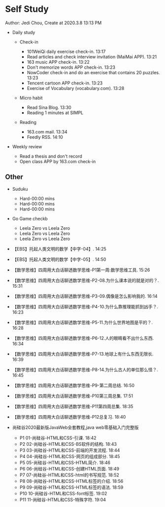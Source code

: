 # Self Study

Author: Jedi Chou, Create at 2020.3.8 13:13 PM

* Daily study
  * Check-in
    * 101WeiQi daily exercise check-in. 13:17
    * Read articles and check interview invitation (MaiMai APP). 13:21
    * 163 music APP check-in. 13:22
    * Don't memorize words APP check-in. 13:23
    * NowCoder check-in and do an exercise that contains 20 puzzles. 13:23
    * Tencent cartoon APP check-in. 13:23
    * Exercise of Vocabulary (vocabulary.com). 13:28

  * Micro habit
    * Read Sina Blog. 13:30
    * Reading 1 minutes at SIMPL

  * Reading
    * 163.com mail. 13:34
    * Feedly RSS. 14:10

* Weekly review
  * Read a thesis and don't record
  * Open class APP by 163.com check-in

## Other

* Suduku
  * Hard-00:00 mins
  * Hard-00:00 mins
  * Hard-00:00 mins

* Go Game checkb
  * Leela Zero vs Leela Zero
  * Leela Zero vs Leela Zero
  * Leela Zero vs Leela Zero

* 【EBS】托起人类文明的数学【中字-04】. 14:25
* 【EBS】托起人类文明的数学【中字-05】. 14:50

* 【数学思维】四周用大白话聊透数学思维-P1第一周:数学思维工具. 15:26
* 【数学思维】四周用大白话聊透数学思维-P2-08.为什么课本说的就是对的？. 15:31
* 【数学思维】四周用大白话聊透数学思维-P3-09.偶像是怎么影响我的. 16:14
* 【数学思维】四周用大白话聊透数学思维-P4-10.为什么靠推理能抓到凶手？. 16:23
* 【数学思维】四周用大白话聊透数学思维-P5-11.为什么世界地图是平的？. 16:28
* 【数学思维】四周用大白话聊透数学思维-P6-12.人的眼睛看不出什么东西. 16:34
* 【数学思维】四周用大白话聊透数学思维-P7-13.地球上有什么东西无限长. 16:39
* 【数学思维】四周用大白话聊透数学思维-P8-14.为什么古人的单位那么怪？. 16:45
* 【数学思维】四周用大白话聊透数学思维-P9-第二周总结. 16:50
* 【数学思维】四周用大白话聊透数学思维-P10第三周总集. 17:51
* 【数学思维】四周用大白话聊透数学思维-P11第四周总集. 18:35
* 【数学思维】四周用大白话聊透数学思维-P12总复习. 18:40

* 尚硅谷2020最新版JavaWeb全套教程,java web零基础入门完整版
  * P1 01-尚硅谷-HTML和CSS-引课. 18:42
  * P2 02-尚硅谷-HTML和CSS-BS软件的结构. 18:43
  * P3 03-尚硅谷-HTML和CSS-前端的开发流程. 18:44
  * P4 04-尚硅谷-HTML和CSS-网页的组成部分. 18:45
  * P5 05-尚硅谷-HTML和CSS-HTML简介. 18:46
  * P6 06-尚硅谷-HTML和CSS-创建HTML页面. 18:49
  * P7 07-尚硅谷-HTML和CSS-html的书写规范. 18:52
  * P8 08-尚硅谷-HTML和CSS-HTML标签的介绍. 18:56
  * P9 09-尚硅谷-HTML和CSS-HTML标签的语法. 18:59
  * P10 10-尚硅谷-HTML和CSS-font标签. 19:02
  * P11 11-尚硅谷-HTML和CSS-特殊字符. 19:04
